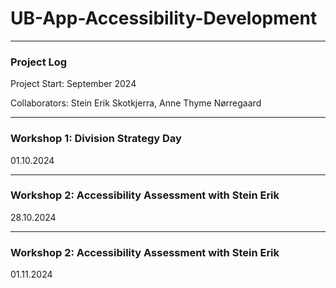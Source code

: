 # UB-App-Accessibility-Development

---
### Project Log 

Project Start: September 2024


Collaborators: 
Stein Erik Skotkjerra,
Anne Thyme Nørregaard

---
### Workshop 1: Division Strategy Day 
01.10.2024

---
### Workshop 2: Accessibility Assessment with Stein Erik
28.10.2024

---
### Workshop 2: Accessibility Assessment with Stein Erik
01.11.2024

